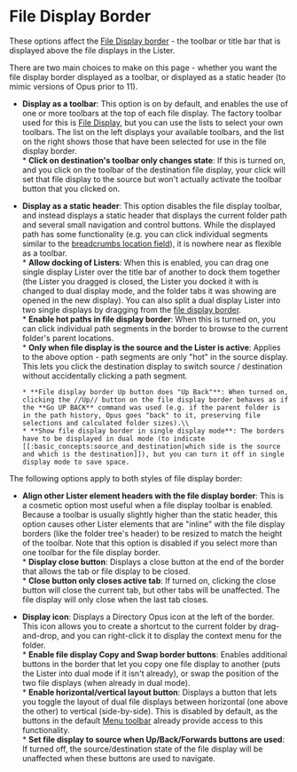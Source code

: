 # File Display Border

These options affect the [File Display border](/Manual/basic_concepts/the_lister/navigation/file_display_border.md) - the toolbar or title bar that is displayed above the file displays in the Lister.

There are two main choices to make on this page - whether you want the file display border displayed as a toolbar, or displayed as a static header (to mimic versions of Opus prior to 11).

- **Display as a toolbar**: This option is on by default, and enables the use of one or more toolbars at the top of each file display. The factory toolbar used for this is [File Display](/Manual/basic_concepts/the_lister/toolbars/the_default_toolbars/file_display_toolbar.md), but you can use the lists to select your own toolbars. The list on the left displays your available toolbars, and the list on the right shows those that have been selected for use in the file display border.  
  \* **Click on destination's toolbar only changes state**: If this is turned on, and you click on the toolbar of the destination file display, your click will set that file display to the source but won't actually activate the toolbar button that you clicked on.

- **Display as a static header**: This option disables the file display toolbar, and instead displays a static header that displays the current folder path and several small navigation and control buttons. While the displayed path has some functionality (e.g. you can click individual segments similar to the [breadcrumbs location field](/Manual/basic_concepts/the_lister/navigation/breadcrumbs_location_field.md)), it is nowhere near as flexible as a toolbar.  
  \* **Allow docking of Listers**: When this is enabled, you can drag one single display Lister over the title bar of another to dock them together (the Lister you dragged is closed, the Lister you docked it with is changed to dual display mode, and the folder tabs it was showing are opened in the new display). You can also split a dual display Lister into two single displays by dragging from the [file display border](/Manual/basic_concepts/the_lister/navigation/file_display_border.md).  
  \* **Enable hot paths in file display border**: When this is turned on, you can click individual path segments in the border to browse to the current folder's parent locations.  
  \* **Only when file display is the source and the Lister is active**: Applies to the above option - path segments are only "hot" in the source display. This lets you click the destination display to switch source / destination without accidentally clicking a path segment.

      * **File display border Up button does "Up Back"**: When turned on, clicking the //Up// button on the file display border behaves as if the **Go UP BACK** command was used (e.g. if the parent folder is in the path history, Opus goes "back" to it, preserving file selections and calculated folder sizes).\\
      * **Show file display border in single display mode**: The borders have to be displayed in dual mode (to indicate [[:basic_concepts:source_and_destination|which side is the source and which is the destination]]), but you can turn it off in single display mode to save space. 

The following options apply to both styles of file display border:

- **Align other Lister element headers with the file display border**: This is a cosmetic option most useful when a file display toolbar is enabled. Because a toolbar is usually slightly higher than the static header, this option causes other Lister elements that are "inline" with the file display borders (like the folder tree's header) to be resized to match the height of the toolbar. Note that this option is disabled if you select more than one toolbar for the file display border.  
  \* **Display close button**: Displays a close button at the end of the border that allows the tab or file display to be closed.  
  \* **Close button only closes active tab**: If turned on, clicking the close button will close the current tab, but other tabs will be unaffected. The file display will only close when the last tab closes.

- **Display icon**: Displays a Directory Opus icon at the left of the border. This icon allows you to create a shortcut to the current folder by drag-and-drop, and you can right-click it to display the context menu for the folder.  
  \* **Enable file display Copy and Swap border buttons**: Enables additional buttons in the border that let you copy one file display to another (puts the Lister into dual mode if it isn't already), or swap the position of the two file displays (when already in dual mode).  
  \* **Enable horizontal/vertical layout button**: Displays a button that lets you toggle the layout of dual file displays between horizontal (one above the other) to vertical (side-by-side). This is disabled by default, as the buttons in the default [Menu toolbar](/Manual/basic_concepts/the_lister/toolbars/the_default_toolbars/menu_toolbar.md) already provide access to this functionality.  
  \* **Set file display to source when Up/Back/Forwards buttons are used**: If turned off, the source/destination state of the file display will be unaffected when these buttons are used to navigate.

 
